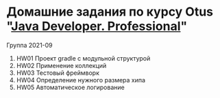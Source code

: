 # Домашние задания по курсу Otus "[Java Developer. Professional](https://otus.ru/lessons/java-professional/?utm_source=github&utm_medium=free&utm_campaign=otus)"
Группа 2021-09

1. HW01 Проект gradle с модульной структурой
2. HW02 Применение коллекций
3. HW03 Тестовый фреймворк
4. HW04 Определение нужного размера хипа
5. HW05 Автоматическое логирование